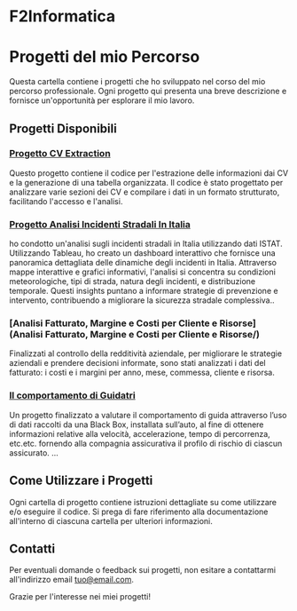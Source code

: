 # F2Informatica

# Progetti del mio Percorso

Questa cartella contiene i progetti che ho sviluppato nel corso del mio percorso professionale. Ogni progetto qui presenta una breve descrizione e fornisce un'opportunità per esplorare il mio lavoro.

## Progetti Disponibili

### [Progetto CV Extraction](CV_Tect_Extract/)

Questo progetto contiene il codice per l'estrazione delle informazioni dai CV e la generazione di una tabella organizzata. Il codice è stato progettato per analizzare varie sezioni dei CV e compilare i dati in un formato strutturato, facilitando l'accesso e l'analisi.

### [Progetto Analisi Incidenti Stradali In Italia](Analisi_Incidenti_Stradali__2021/)

ho condotto un'analisi sugli incidenti stradali in Italia utilizzando dati ISTAT. Utilizzando Tableau, ho creato un dashboard interattivo che fornisce una panoramica dettagliata delle dinamiche degli incidenti in Italia. Attraverso mappe interattive e grafici informativi, l'analisi si concentra su condizioni meteorologiche, tipi di strada, natura degli incidenti, e distribuzione temporale. Questi insights puntano a informare strategie di prevenzione e intervento, contribuendo a migliorare la sicurezza stradale complessiva..

### [Analisi Fatturato, Margine e Costi per Cliente e Risorse](Analisi Fatturato, Margine e Costi per Cliente e Risorse/)

Finalizzati al controllo della redditività aziendale, per migliorare le strategie aziendali e prendere decisioni informate, sono stati analizzati i dati del fatturato: i costi e i margini per anno, mese, commessa, cliente e risorsa.

### [Il comportamento di Guidatri](Car_BlachBox/)

Un progetto finalizzato a valutare il comportamento di guida attraverso l’uso di dati raccolti da una Black Box, installata sull’auto, al fine di ottenere informazioni relative alla velocità, accelerazione, tempo di percorrenza, etc.etc. fornendo alla compagnia assicurativa il profilo di rischio di ciascun assicurato.
...

## Come Utilizzare i Progetti

Ogni cartella di progetto contiene istruzioni dettagliate su come utilizzare e/o eseguire il codice. Si prega di fare riferimento alla documentazione all'interno di ciascuna cartella per ulteriori informazioni.

## Contatti

Per eventuali domande o feedback sui progetti, non esitare a contattarmi all'indirizzo email [tuo@email.com](mailto:tuo@email.com).

Grazie per l'interesse nei miei progetti!
